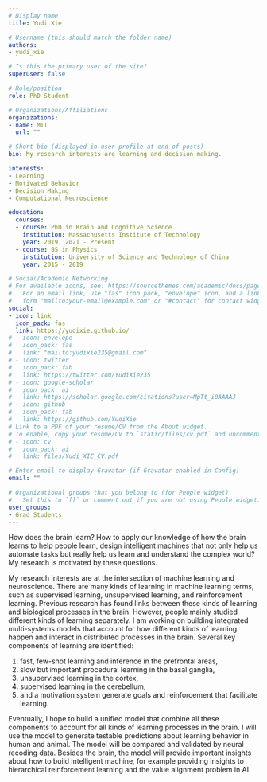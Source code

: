 ```yaml
---
# Display name
title: Yudi Xie

# Username (this should match the folder name)
authors:
- yudi_xie

# Is this the primary user of the site?
superuser: false

# Role/position
role: PhD Student

# Organizations/Affiliations
organizations:
- name: MIT
  url: ""

# Short bio (displayed in user profile at end of posts)
bio: My research interests are learning and decision making.

interests:
- Learning
- Motivated Behavior
- Decision Making
- Computational Neuroscience

education:
  courses:
  - course: PhD in Brain and Cognitive Science
    institution: Massachusetts Institute of Technology
    year: 2019, 2021 - Present
  - course: BS in Physics
    institution: University of Science and Technology of China
    year: 2015 - 2019

# Social/Academic Networking
# For available icons, see: https://sourcethemes.com/academic/docs/page-builder/#icons
#   For an email link, use "fas" icon pack, "envelope" icon, and a link in the
#   form "mailto:your-email@example.com" or "#contact" for contact widget.
social:
- icon: link
  icon_pack: fas
  link: https://yudixie.github.io/
# - icon: envelope
#   icon_pack: fas
#   link: "mailto:yudixie235@gmail.com"
# - icon: twitter
#   icon_pack: fab
#   link: https://twitter.com/YudiXie235
# - icon: google-scholar
#   icon_pack: ai
#   link: https://scholar.google.com/citations?user=MpTt_i0AAAAJ
# - icon: github
#   icon_pack: fab
#   link: https://github.com/YudiXie
# Link to a PDF of your resume/CV from the About widget.
# To enable, copy your resume/CV to `static/files/cv.pdf` and uncomment the lines below.
# - icon: cv
#   icon_pack: ai
#   link: files/Yudi_XIE_CV.pdf

# Enter email to display Gravatar (if Gravatar enabled in Config)
email: ""

# Organizational groups that you belong to (for People widget)
#   Set this to `[]` or comment out if you are not using People widget.
user_groups:
- Grad Students
---
```

How does the brain learn? How to apply our knowledge of how the brain learns to help people learn, design intelligent machines that not only help us automate tasks but really help us learn and understand the complex world? My research is motivated by these questions.

My research interests are at the intersection of machine learning and neuroscience. There are many kinds of learning in machine learning terms, such as supervised learning, unsupervised learning, and reinforcement learning. Previous research has found links between these kinds of learning and biological processes in the brain. However, people mainly studied different kinds of learning separately. I am working on building integrated multi-systems models that account for how different kinds of learning happen and interact in distributed processes in the brain. Several key components of learning are identified:

1. fast, few-shot learning and inference in the prefrontal areas,
2. slow but important procedural learning in the basal ganglia,
3. unsupervised learning in the cortex,
4. supervised learning in the cerebellum,
5. and a motivation system generate goals and reinforcement that facilitate learning.


Eventually, I hope to build a unified model that combine all these components to account for all kinds of learning processes in the brain. I will use the model to generate testable predictions about learning behavior in human and animal. The model will be compared and validated by neural recoding data. Besides the brain, the model will provide important insights about how to build intelligent machine, for example providing insights to hierarchical reinforcement learning and the value alignment problem in AI.

